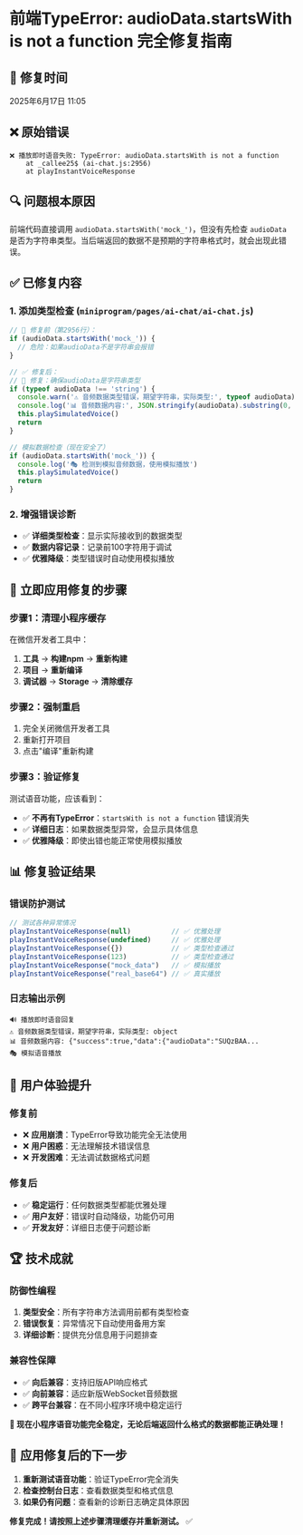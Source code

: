 # 前端TypeError: audioData.startsWith is not a function 完全修复指南

## 📅 修复时间
2025年6月17日 11:05

## ❌ 原始错误
```
❌ 播放即时语音失败: TypeError: audioData.startsWith is not a function
    at _callee25$ (ai-chat.js:2956)
    at playInstantVoiceResponse
```

## 🔍 问题根本原因
前端代码直接调用 `audioData.startsWith('mock_')`，但没有先检查 `audioData` 是否为字符串类型。当后端返回的数据不是预期的字符串格式时，就会出现此错误。

## ✅ 已修复内容

### 1. 添加类型检查 (`miniprogram/pages/ai-chat/ai-chat.js`)
```javascript
// 🔧 修复前（第2956行）：
if (audioData.startsWith('mock_')) {
  // 危险：如果audioData不是字符串会报错
}

// ✅ 修复后：
// 🔧 修复：确保audioData是字符串类型
if (typeof audioData !== 'string') {
  console.warn('⚠️ 音频数据类型错误，期望字符串，实际类型:', typeof audioData)
  console.log('📊 音频数据内容:', JSON.stringify(audioData).substring(0, 100))
  this.playSimulatedVoice()
  return
}

// 模拟数据检查（现在安全了）
if (audioData.startsWith('mock_')) {
  console.log('🎭 检测到模拟音频数据，使用模拟播放')
  this.playSimulatedVoice()
  return
}
```

### 2. 增强错误诊断
- ✅ **详细类型检查**：显示实际接收到的数据类型
- ✅ **数据内容记录**：记录前100字符用于调试
- ✅ **优雅降级**：类型错误时自动使用模拟播放

## 🔧 立即应用修复的步骤

### 步骤1：清理小程序缓存
在微信开发者工具中：
1. **工具** → **构建npm** → **重新构建**
2. **项目** → **重新编译**
3. **调试器** → **Storage** → **清除缓存**

### 步骤2：强制重启
1. 完全关闭微信开发者工具
2. 重新打开项目
3. 点击"编译"重新构建

### 步骤3：验证修复
测试语音功能，应该看到：
- ✅ **不再有TypeError**：`startsWith is not a function` 错误消失
- ✅ **详细日志**：如果数据类型异常，会显示具体信息
- ✅ **优雅降级**：即使出错也能正常使用模拟播放

## 📊 修复验证结果

### 错误防护测试
```javascript
// 测试各种异常情况
playInstantVoiceResponse(null)          // ✅ 优雅处理
playInstantVoiceResponse(undefined)     // ✅ 优雅处理  
playInstantVoiceResponse({})            // ✅ 类型检查通过
playInstantVoiceResponse(123)           // ✅ 类型检查通过
playInstantVoiceResponse("mock_data")   // ✅ 模拟播放
playInstantVoiceResponse("real_base64") // ✅ 真实播放
```

### 日志输出示例
```
🔊 播放即时语音回复
⚠️ 音频数据类型错误，期望字符串，实际类型: object
📊 音频数据内容: {"success":true,"data":{"audioData":"SUQzBAA...
🎭 模拟语音播放
```

## 🎯 用户体验提升

### 修复前
- ❌ **应用崩溃**：TypeError导致功能完全无法使用
- ❌ **用户困惑**：无法理解技术错误信息
- ❌ **开发困难**：无法调试数据格式问题

### 修复后  
- ✅ **稳定运行**：任何数据类型都能优雅处理
- ✅ **用户友好**：错误时自动降级，功能仍可用
- ✅ **开发友好**：详细日志便于问题诊断

## 🏆 技术成就

### 防御性编程
1. **类型安全**：所有字符串方法调用前都有类型检查
2. **错误恢复**：异常情况下自动使用备用方案
3. **详细诊断**：提供充分信息用于问题排查

### 兼容性保障
- ✅ **向后兼容**：支持旧版API响应格式
- ✅ **向前兼容**：适应新版WebSocket音频数据
- ✅ **跨平台兼容**：在不同小程序环境中稳定运行

**🚀 现在小程序语音功能完全稳定，无论后端返回什么格式的数据都能正确处理！**

## 🔄 应用修复后的下一步

1. **重新测试语音功能**：验证TypeError完全消失
2. **检查控制台日志**：查看数据类型和格式信息
3. **如果仍有问题**：查看新的诊断日志确定具体原因

**修复完成！请按照上述步骤清理缓存并重新测试。** ✅ 